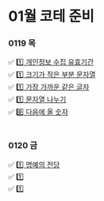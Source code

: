 # 01월 코테 준비

### 0119 목
✅ [1️⃣ 개인정보 수집 유효기간](https://www.notion.so/54f55e08340542308d5c2621ec3ed307) <br>
✅ [1️⃣ 크기가 작은 부분 문자열](https://www.notion.so/4307b6292d794a7faa5c67b529873acd) <br>
✅ [1️⃣ 가장 가까운 같은 글자](https://www.notion.so/fac83a49177f41bfad8d4167d6e79bb0) <br>
✅ [1️⃣ 문자열 나누기](https://www.notion.so/0f3790f2feea453590639194e3c35f3f) <br>
✅ [0️⃣ 다음에 올 숫자](https://www.notion.so/1b78aa95490c4e5fa7150b25f6cecf23) <br>
<br>
### 0120 금
✅ [1️⃣ 명예의 전당](https://school.programmers.co.kr/learn/courses/30/lessons/138477) <br>
✅ [1️⃣ ]() <br>
✅ [1️⃣ ]() <br>
